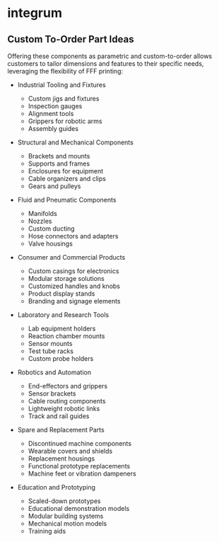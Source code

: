 # integrum

## Custom To-Order Part Ideas

Offering these components as parametric and custom-to-order allows customers to tailor dimensions and features to their specific needs, leveraging the flexibility of FFF printing:

- Industrial Tooling and Fixtures

  - Custom jigs and fixtures
  - Inspection gauges
  - Alignment tools
  - Grippers for robotic arms
  - Assembly guides

- Structural and Mechanical Components

  - Brackets and mounts
  - Supports and frames
  - Enclosures for equipment
  - Cable organizers and clips
  - Gears and pulleys

- Fluid and Pneumatic Components

  - Manifolds
  - Nozzles
  - Custom ducting
  - Hose connectors and adapters
  - Valve housings

- Consumer and Commercial Products

  - Custom casings for electronics
  - Modular storage solutions
  - Customized handles and knobs
  - Product display stands
  - Branding and signage elements

- Laboratory and Research Tools

  - Lab equipment holders
  - Reaction chamber mounts
  - Sensor mounts
  - Test tube racks
  - Custom probe holders

- Robotics and Automation

  - End-effectors and grippers
  - Sensor brackets
  - Cable routing components
  - Lightweight robotic links
  - Track and rail guides

- Spare and Replacement Parts

  - Discontinued machine components
  - Wearable covers and shields
  - Replacement housings
  - Functional prototype replacements
  - Machine feet or vibration dampeners

- Education and Prototyping
  - Scaled-down prototypes
  - Educational demonstration models
  - Modular building systems
  - Mechanical motion models
  - Training aids
